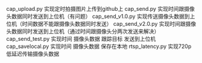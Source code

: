 cap_upload.py 实现定时拍摄图片上传到github上
cap_send.py 实现时间跟摄像头数据同时发送到上位机（有问题）
cap_send_v1.0.py 实现传送摄像头数据到上位机（时间数据不能跟摄像头数据同时发送）
cap_send_v2.0.py 实现时间跟摄像头数据同时发送到上位机（通过时间跟摄像头分两次发送来解决）
cap_send_test.py 实现时间 摄像头数据 跟踪目标 发送到上位机
cap_savelocal.py 实现时间 摄像头数据 保存在本地 
rtsp_latency.py 实现720p低延迟传输摄像头数据